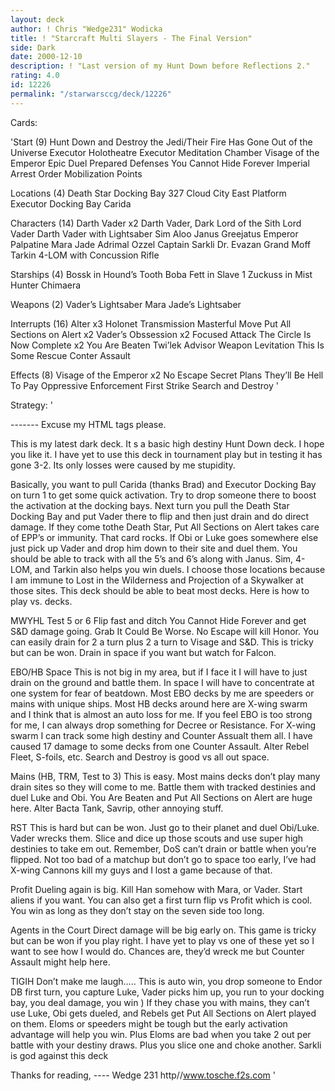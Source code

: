 ```yaml
---
layout: deck
author: ! Chris "Wedge231" Wodicka
title: ! "Starcraft Multi Slayers - The Final Version"
side: Dark
date: 2000-12-10
description: ! "Last version of my Hunt Down before Reflections 2."
rating: 4.0
id: 12226
permalink: "/starwarsccg/deck/12226"
---
```

Cards: 

'Start (9)
Hunt Down and Destroy the Jedi/Their Fire Has Gone Out of the Universe
Executor Holotheatre
Executor Meditation Chamber
Visage of the Emperor
Epic Duel
Prepared Defenses
You Cannot Hide Forever
Imperial Arrest Order
Mobilization Points

Locations (4)
Death Star Docking Bay 327
Cloud City East Platform
Executor Docking Bay
Carida

Characters (14)
Darth Vader x2
Darth Vader, Dark Lord of the Sith
Lord Vader
Darth Vader with Lightsaber
Sim Aloo
Janus Greejatus
Emperor Palpatine
Mara Jade
Adrimal Ozzel
Captain Sarkli
Dr. Evazan
Grand Moff Tarkin
4-LOM with Concussion Rifle

Starships (4)
Bossk in Hound&#8217;s Tooth
Boba Fett in Slave 1
Zuckuss in Mist Hunter
Chimaera

Weapons (2)
Vader&#8217;s Lightsaber
Mara Jade&#8217;s Lightsaber

Interrupts (16)
Alter x3
Holonet Transmission
Masterful Move
Put All Sections on Alert x2
Vader&#8217;s Obssession x2
Focused Attack
The Circle Is Now Complete x2
You Are Beaten
Twi&#8217;lek Advisor
Weapon Levitation
This Is Some Rescue
Conter Assault

Effects (8)
Visage of the Emperor x2
No Escape
Secret Plans
They&#8217;ll Be Hell To Pay
Oppressive Enforcement
First Strike
Search and Destroy
'

Strategy: '

------- Excuse my HTML tags please.

This is my latest dark deck. It s a basic high destiny Hunt Down deck. I hope you like it.
I have yet to use this deck in tournament play but in testing it has gone 3-2. Its only losses were caused by me stupidity.

Basically, you want to pull Carida (thanks Brad) and Executor Docking Bay on turn 1 to get some quick activation. Try to drop someone there to boost the activation at the docking bays. Next turn you pull the Death Star Docking Bay and put Vader there to flip and then just drain and do direct damage. If they come tothe Death Star, Put All Sections on Alert takes care of EPP’s or immunity. That card rocks. If Obi or Luke goes somewhere else just pick up Vader and drop him down to their site and duel them. You should be able to track with all the 5’s and 6’s along with Janus. Sim, 4-LOM, and Tarkin also helps you win duels. I choose those locations because I am immune to Lost in the Wilderness and Projection of a Skywalker at those sites. This deck should be able to beat most decks. Here is how to play vs. decks.

MWYHL Test 5 or 6 Flip fast and ditch You Cannot Hide Forever and get S&D damage going. Grab It Could Be Worse. No Escape will kill Honor. You can easily drain for 2 a turn plus 2 a turn to Visage and S&D. This is tricky but can be won.
Drain in space if you want but watch for Falcon.

EBO/HB Space This is not big in my area, but if I face it I will have to just drain on the ground and battle them. In space I will have to concentrate at one system for fear of beatdown. Most EBO decks by me are speeders or mains with unique ships. Most HB decks around here are X-wing swarm and I think that is almost an auto loss for me. If you feel EBO is too strong for me, I can always drop something for Decree or Resistance. For X-wing swarm I can track some high destiny and Counter Assualt them all. I have caused 17 damage to some decks from one Counter Assault. Alter Rebel Fleet, S-foils, etc. Search and Destroy is good vs all out space.

Mains (HB, TRM, Test to 3) This is easy. Most mains decks don’t play many drain sites so they will come to me. Battle them with tracked destinies and duel Luke and Obi. You Are Beaten and Put All Sections on Alert are huge here. Alter Bacta Tank, Savrip, other annoying stuff.

RST This is hard but can be won. Just go to their planet and duel Obi/Luke. Vader wrecks them. Slice and dice up those scouts and use super high destinies to take em out. Remember, DoS can’t drain or battle when you’re flipped. Not too bad of a matchup but don’t go to space too early, I’ve had X-wing Cannons kill my guys and I lost a game because of that.

Profit Dueling again is big. Kill Han somehow with Mara, or Vader. Start aliens if you want. You can also get a first turn flip vs Profit which is cool. You win as long as they don’t stay on the seven side too long.

Agents in the Court Direct damage will be big early on. This game is tricky but can be won if you play right. I have yet to play vs one of these yet so I want to see how I would do. Chances are, they’d wreck me but Counter Assault might help here.

TIGIH Don’t make me laugh..... This is auto win, you drop someone to Endor DB first turn, you capture Luke, Vader picks him up, you run to your docking bay, you deal damage, you win ) If they chase you with mains, they can’t use Luke, Obi gets dueled, and Rebels get Put All Sections on Alert played on them. Eloms or speeders might be tough but the early activation advantage will help you win. Plus Eloms are bad when you take 2 out per battle with your destiny draws. Plus you slice one and choke another. Sarkli is god against this deck

Thanks for reading,
---- Wedge 231
http//www.tosche.f2s.com   '
